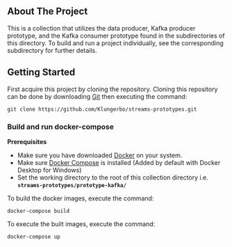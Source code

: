 ## About The Project
This is a collection that utilizes the data producer, Kafka producer prototype, and the Kafka consumer prototype found in the subdirectories of this directory. To build and run a project individually, see the corresponding subdirectory for further details.
## Getting Started
First acquire this project by cloning the repository. Cloning this repository can be done by downloading [Git](https://git-scm.com/) then executing the command:
```
git clone https://github.com/Klungerbo/streams-prototypes.git
```
### Build and run docker-compose 
**Prerequisites**
* Make sure you have downloaded [Docker](https://www.docker.com/) on your system.
* Make sure [Docker Compose](https://docs.docker.com/compose/install/) is installed (Added by default with Docker Desktop for Windows)
* Set the working directory to the root of this collection directory i.e. **`streams-prototypes/prototype-kafka/`**

To build the docker images, execute the command:
```
docker-compose build
```

To execute the built images, execute the command:
```
docker-compose up
```

